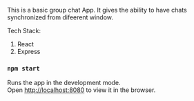 This is a basic group chat App.
It gives the ability to have chats synchronized from difeerent window.

Tech Stack:

1. React
2. Express

### `npm start`

Runs the app in the development mode.<br />
Open [http://localhost:8080](http://localhost:8080) to view it in the browser.
